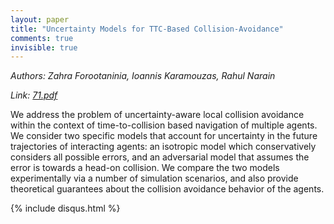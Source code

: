 ```yaml
---
layout: paper
title: "Uncertainty Models for TTC-Based Collision-Avoidance"
comments: true
invisible: true
---
```


<p class="text-left"><i>Authors: Zahra Forootaninia, Ioannis Karamouzas, Rahul Narain</i></p>
<p class="text-left"><i>Link: <a href="https://storage.googleapis.com/rss2017-papers/71.pdf">71.pdf</a></i></p>

We address the problem of uncertainty-aware local collision avoidance within the context of time-to-collision based navigation of multiple agents. We consider two specific models that account for uncertainty in the future trajectories of interacting agents: an isotropic model which conservatively considers all possible errors, and an adversarial model that assumes the error is towards a head-on collision. We compare the two models experimentally via a number of simulation scenarios, and also provide theoretical guarantees about the collision avoidance behavior of the agents.

{% include disqus.html %}